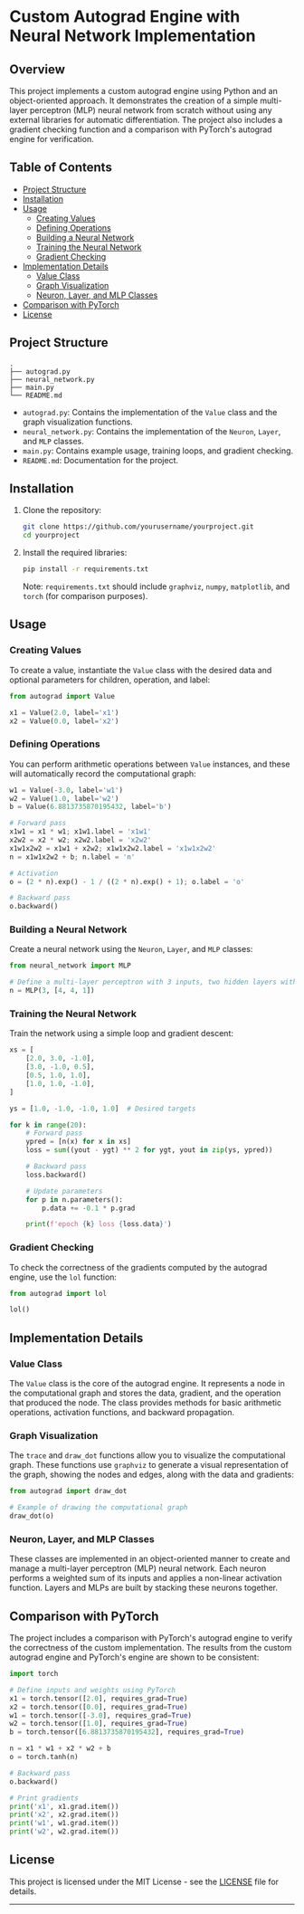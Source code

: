 # Custom Autograd Engine with Neural Network Implementation

## Overview

This project implements a custom autograd engine using Python and an object-oriented approach. It demonstrates the creation of a simple multi-layer perceptron (MLP) neural network from scratch without using any external libraries for automatic differentiation. The project also includes a gradient checking function and a comparison with PyTorch's autograd engine for verification.

## Table of Contents

- [Project Structure](#project-structure)
- [Installation](#installation)
- [Usage](#usage)
  - [Creating Values](#creating-values)
  - [Defining Operations](#defining-operations)
  - [Building a Neural Network](#building-a-neural-network)
  - [Training the Neural Network](#training-the-neural-network)
  - [Gradient Checking](#gradient-checking)
- [Implementation Details](#implementation-details)
  - [Value Class](#value-class)
  - [Graph Visualization](#graph-visualization)
  - [Neuron, Layer, and MLP Classes](#neuron-layer-and-mlp-classes)
- [Comparison with PyTorch](#comparison-with-pytorch)
- [License](#license)

## Project Structure

```
.
├── autograd.py
├── neural_network.py
├── main.py
└── README.md
```

- `autograd.py`: Contains the implementation of the `Value` class and the graph visualization functions.
- `neural_network.py`: Contains the implementation of the `Neuron`, `Layer`, and `MLP` classes.
- `main.py`: Contains example usage, training loops, and gradient checking.
- `README.md`: Documentation for the project.

## Installation

1. Clone the repository:
   ```bash
   git clone https://github.com/yourusername/yourproject.git
   cd yourproject
   ```

2. Install the required libraries:
   ```bash
   pip install -r requirements.txt
   ```
   Note: `requirements.txt` should include `graphviz`, `numpy`, `matplotlib`, and `torch` (for comparison purposes).

## Usage

### Creating Values

To create a value, instantiate the `Value` class with the desired data and optional parameters for children, operation, and label:

```python
from autograd import Value

x1 = Value(2.0, label='x1')
x2 = Value(0.0, label='x2')
```

### Defining Operations

You can perform arithmetic operations between `Value` instances, and these will automatically record the computational graph:

```python
w1 = Value(-3.0, label='w1')
w2 = Value(1.0, label='w2')
b = Value(6.8813735870195432, label='b')

# Forward pass
x1w1 = x1 * w1; x1w1.label = 'x1w1'
x2w2 = x2 * w2; x2w2.label = 'x2w2'
x1w1x2w2 = x1w1 + x2w2; x1w1x2w2.label = 'x1w1x2w2'
n = x1w1x2w2 + b; n.label = 'n'

# Activation
o = (2 * n).exp() - 1 / ((2 * n).exp() + 1); o.label = 'o'

# Backward pass
o.backward()
```

### Building a Neural Network

Create a neural network using the `Neuron`, `Layer`, and `MLP` classes:

```python
from neural_network import MLP

# Define a multi-layer perceptron with 3 inputs, two hidden layers with 4 neurons each, and 1 output
n = MLP(3, [4, 4, 1])
```

### Training the Neural Network

Train the network using a simple loop and gradient descent:

```python
xs = [
    [2.0, 3.0, -1.0],
    [3.0, -1.0, 0.5],
    [0.5, 1.0, 1.0],
    [1.0, 1.0, -1.0],
]

ys = [1.0, -1.0, -1.0, 1.0]  # Desired targets

for k in range(20):
    # Forward pass
    ypred = [n(x) for x in xs]
    loss = sum((yout - ygt) ** 2 for ygt, yout in zip(ys, ypred))

    # Backward pass
    loss.backward()

    # Update parameters
    for p in n.parameters():
        p.data += -0.1 * p.grad

    print(f'epoch {k} loss {loss.data}')
```

### Gradient Checking

To check the correctness of the gradients computed by the autograd engine, use the `lol` function:

```python
from autograd import lol

lol()
```

## Implementation Details

### Value Class

The `Value` class is the core of the autograd engine. It represents a node in the computational graph and stores the data, gradient, and the operation that produced the node. The class provides methods for basic arithmetic operations, activation functions, and backward propagation.

### Graph Visualization

The `trace` and `draw_dot` functions allow you to visualize the computational graph. These functions use `graphviz` to generate a visual representation of the graph, showing the nodes and edges, along with the data and gradients:

```python
from autograd import draw_dot

# Example of drawing the computational graph
draw_dot(o)
```

### Neuron, Layer, and MLP Classes

These classes are implemented in an object-oriented manner to create and manage a multi-layer perceptron (MLP) neural network. Each neuron performs a weighted sum of its inputs and applies a non-linear activation function. Layers and MLPs are built by stacking these neurons together.

## Comparison with PyTorch

The project includes a comparison with PyTorch's autograd engine to verify the correctness of the custom implementation. The results from the custom autograd engine and PyTorch's engine are shown to be consistent:

```python
import torch

# Define inputs and weights using PyTorch
x1 = torch.tensor([2.0], requires_grad=True)
x2 = torch.tensor([0.0], requires_grad=True)
w1 = torch.tensor([-3.0], requires_grad=True)
w2 = torch.tensor([1.0], requires_grad=True)
b = torch.tensor([6.8813735870195432], requires_grad=True)

n = x1 * w1 + x2 * w2 + b
o = torch.tanh(n)

# Backward pass
o.backward()

# Print gradients
print('x1', x1.grad.item())
print('x2', x2.grad.item())
print('w1', w1.grad.item())
print('w2', w2.grad.item())
```

## License

This project is licensed under the MIT License - see the [LICENSE](LICENSE) file for details.

---
